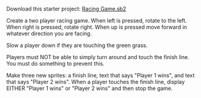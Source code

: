 Download this starter project: [Racing Game.sb2](https://github.com/ohiofi/APCSP-projects/blob/master/Racing%20Game.sb2)

Create a two player racing game. When left is pressed, rotate to the left. When right is pressed, rotate right. When up is pressed move forward in whatever direction you are facing.

Slow a player down if they are touching the green grass.

Players must NOT be able to simply turn around and touch the finish line. You must do something to prevent this.

Make three new sprites: a finish line, text that says "Player 1 wins", and text that says "Player 2 wins". When a player touches the finish line, display EITHER "Player 1 wins" or "Player 2 wins" and then stop the game.
